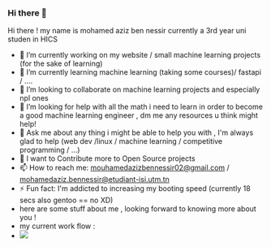 ### Hi there 👋

<!--
**Zetsu-JackOfAllTrades/Zetsu-JackOfAllTrades** is a ✨ _special_ ✨ repository because its `README.md` (this file) appears on your GitHub profile.

Here are some ideas to get you started:

- 🔭 I’m currently working on my website / machine learning courses and small projects 
- 🌱 I’m currently learning some machine learning course / fastapi / ....
- 👯 I’m looking to collaborate on n machine learning projects 
- 🤔 I’m looking for help with all the math i need to learn in order to become a good machine learning engineer , dm me any resources u think might help!
- 💬 Ask me about any thing i might be able to help you with , I'm always glad to help (web dev /linux / machine learning / competitive programming / ...) 
- 📫 How to reach me: mouhamedazizbennessir02@gmail.com
- ⚡ Fun fact: i am addicted to increasing my booting speed (currently 18 secs also gentoo == no XD) 
-->Hi there ! my name is mohamed aziz ben nessir currently a 3rd year uni studen in HICS 
- 🔭 I’m currently working on my website / small machine learning projects (for the sake of learning) 
- 🌱 I’m currently learning machine learning (taking some courses)/ fastapi / ....
- 👯 I’m looking to collaborate on machine learning projects and especially npl ones 
- 🤔 I’m looking for help with all the math i need to learn in order to become a good machine learning engineer , dm me any resources u think might help!
- 💬 Ask me about any thing i might be able to help you with , I'm always glad to help (web dev /linux / machine learning / competitive programming / ...) 
- 🥅 I want to Contribute more to Open Source projects  
- 📫 How to reach me: mouhamedazizbennessir02@gmail.com / mohamedaziz.bennessir@etudiant-isi.utm.tn
- ⚡ Fun fact: I'm addicted to increasing my booting speed (currently 18 secs also gentoo == no XD)
- here are some stuff about me , looking forward to knowing more about you !
- my current work flow : 
- ![](https://imgur.com/7yZwmFE)
